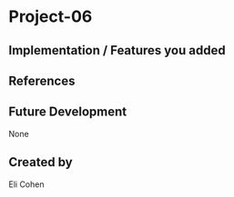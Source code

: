 # Project-06

## Implementation / Features you added

## References


## Future Development
None

## Created by
Eli Cohen
